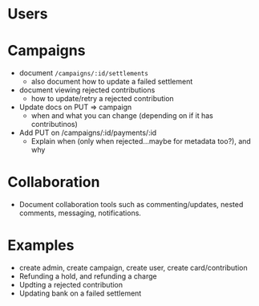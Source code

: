 # Users

# Campaigns
* document `/campaigns/:id/settlements`
    * also document how to update a failed settlement
* document viewing rejected contributions
    * how to update/retry a rejected contribution
* Update docs on PUT => campaign
    * when and what you can change (depending on if it has contributinos)
* Add PUT on /campaigns/:id/payments/:id
    * Explain when (only when rejected...maybe for metadata too?), and why

# Collaboration
* Document collaboration tools such as commenting/updates, nested
    comments, messaging, notifications.

# Examples
* create admin, create campaign, create user, create card/contribution
* Refunding a hold, and refunding a charge
* Updting a rejected contribution
* Updating bank on a failed settlement

